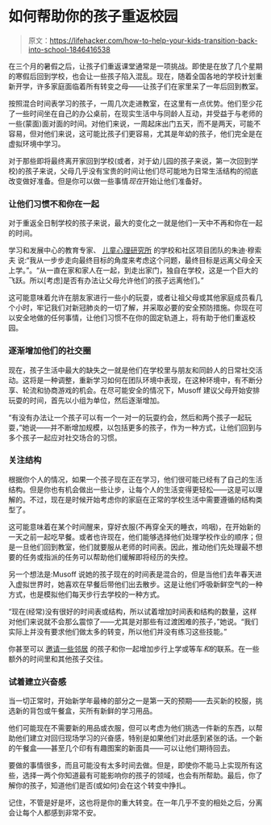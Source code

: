# 如何帮助你的孩子重返校园

> 原文：<https://lifehacker.com/how-to-help-your-kids-transition-back-into-school-1846416538>

在三个月的暑假之后，让孩子们重返课堂通常是一项挑战。即使是在放了几个星期的寒假后回到学校，也会让一些孩子陷入混乱。现在，随着全国各地的学校计划重新开学，许多家庭面临着所有转变之母——让孩子们在家里呆了一年后回到教室。



按照混合时间表学习的孩子，一周几次走进教室，在这里有一点优势。他们至少花了一些时间坐在自己的办公桌前，在现实生活中与同龄人互动，并受益于与老师的一些(蒙面)面对面的时间。对他们来说，一周起床出门五天，而不是两天，可能不容易，但对他们来说，这可能比孩子们更容易，尤其是年幼的孩子，他们完全是在虚拟环境中学习。

对于那些即将最终离开家回到学校(或者，对于幼儿园的孩子来说，第一次回到学校)的孩子来说，父母几乎没有宝贵的时间让他们尽可能地为日常生活结构的彻底改变做好准备。但是你可以做一些事情*现在*开始让他们准备好。

### 让他们习惯不和你在一起

对于重返全日制学校的孩子来说，最大的变化之一就是他们一天中不再和你在一起的时间。

学习和发展中心的教育专家、 [儿童心理研究所](https://childmind.org/) 的学校和社区项目团队的朱迪·穆索夫 说:“我从一步步走向最终目标的角度来考虑这个问题，最终目标是远离父母全天上学。”。“从一直在家和家人在一起，到走出家门，独自在学校，这是一个巨大的飞跃。所以[考虑]是否有办法让父母允许他们的孩子远离他们。”

这可能意味着允许在朋友家进行一些小的玩耍，或者让祖父母或其他家庭成员看几个小时，牢记我们对新冠肺炎的一切了解，并采取必要的安全预防措施。你现在可以安全地做的任何事情，让他们习惯不在你的固定轨道上，将有助于他们重返校园。

### 逐渐增加他们的社交圈

现在，孩子生活中最大的缺失之一就是他们在学校里与朋友和同龄人的日常社交活动。这将是一种调整，重新学习如何在团队环境中表现，在这种环境中，有不断分享、轮流和协商游戏的机会。在尽可能安全的情况下，Musoff 建议父母开始安排玩耍的时间，首先以小组为单位，然后逐渐增加。

“有没有办法让一个孩子可以有一个一对一的玩耍约会，然后和两个孩子一起玩耍，”她说——并不断增加规模，以包括更多的孩子，作为一种方式，让他们回到与多个孩子一起应对社交场合的习惯。

### 关注结构

根据你个人的情况，如果一个孩子现在正在学习，他们很可能已经有了自己的生活结构。但是你也有机会做出一些让步，让每个人的生活变得更轻松——这是可以理解的。不过，现在是时候开始考虑你的家庭在正常的学校生活中需要遵循的结构类型了。

这可能意味着在某个时间醒来，穿好衣服(不再穿全天的睡衣，呜咽)，在开始新的一天之前一起吃早餐。或者也许现在，他们能够选择他们处理学校作业的顺序；但是一旦他们回到教室，他们就要服从老师的时间表。因此，推动他们先处理最不想要的任务或指派的任务可以帮助他们缓解即将经历的失控。

另一个想法是:Musoff 说她的孩子现在的时间表是混合的，但是当他们去年春天进入虚拟世界时，她喜欢在早餐后带他们出去散步。这是让他们呼吸新鲜空气的一种方式，也是模拟他们每天步行去学校的一种方式。

“现在(经常)没有很好的时间表或结构，所以试着增加时间表和结构的数量，这样对他们来说就不会那么震惊了——尤其是对那些有过渡困难的孩子，”她说。“我们实际上并没有要求他们做太多的转变，所以他们并没有练习这些技能。”

你甚至可以 [邀请一些邻居](https://lifehacker.com/start-a-walking-school-bus-in-your-neighborhood-1842215631) 的孩子和你一起增加步行上学或等车*和*的联系。在一些额外的时间里和其他孩子交往。

### 试着建立兴奋感

当一切正常时，开始新学年最棒的部分之一是第一天的预期——去买新的校服，挑选新的背包或午餐盒，买所有新鲜的学习用品。

他们可能现在不需要新的用品或衣服，但可以考虑为他们挑选一件新的东西，以帮助他们建立对回归现场学习的兴奋感，特别是如果他们对此感到紧张的话。一个新的午餐盒——甚至几个印有有趣图案的新面具——可以让他们期待回去。

要做的事情很多，而且可能没有太多时间去做。但是，即使你不能马上实现所有这些，选择一两个你知道最有可能影响你的孩子的领域，也会有所帮助。最后，你了解你的孩子，知道他们是否(或如何)会在这个转变中挣扎。

记住，不管是好是坏，这也将是你的重大转变。在一年几乎不变的相处之后，分离会让每个人都感到非常不安。